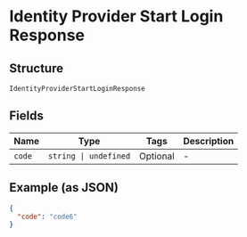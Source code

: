 
# Identity Provider Start Login Response

## Structure

`IdentityProviderStartLoginResponse`

## Fields

| Name | Type | Tags | Description |
|  --- | --- | --- | --- |
| `code` | `string \| undefined` | Optional | - |

## Example (as JSON)

```json
{
  "code": "code6"
}
```

